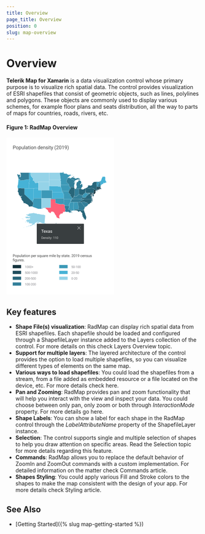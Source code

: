 ```yaml
---
title: Overview
page_title: Overview
position: 0
slug: map-overview
---
```


# Overview

**Telerik Map for Xamarin** is a data visualization control whose primary purpose is to visualize rich spatial data. The control provides visualization of ESRI shapefiles that consist of geometric objects, such as lines, polylines and polygons. These objects are commonly used to display various schemes, for example floor plans and seats distribution, all the way to parts of maps for countries, roads, rivers, etc.

#### Figure 1: RadMap Overview

![Map Overview](images/map_overview.png)

## Key features

* **Shape File(s) visualization**: RadMap can display rich spatial data from ESRI shapefiles. Each shapefile should be loaded and configured through a ShapefileLayer instance added to the Layers collection of the control. For more details on this check Layers Overview topic.
* **Support for multiple layers**: The layered architecture of the control provides the option to load multiple shapefiles, so you can visualize different types of elements on the same map.
* **Various ways to load shapefiles**: You could load the shapefiles from a stream, from a file added as embedded resource or a file located on the device, etc. For more details check here.
* **Pan and Zooming**: RadMap provides pan and zoom functionality that will help you interact with the view and inspect your data. You could choose between only pan, only zoom or both through *InteractionMode* property. For more details go here.
* **Shape Labels**: You can show a label for each shape in the RadMap control through the *LabelAttributeName* property of the ShapefileLayer instance.
* **Selection**: The control supports single and multiple selection of shapes to help you draw attention on specific areas. Read the Selection topic for more details regarding this feature.
* **Commands**: RadMap allows you to replace the default behavior of ZoomIn and ZoomOut commands with a custom implementation. For detailed information on the matter check Commands article. 
* **Shapes Styling**: You could apply various Fill and Stroke colors to the shapes to make the map consistent with the design of your app. For more details check Styling article. 


## See Also

- [Getting Started]({% slug map-getting-started %})
